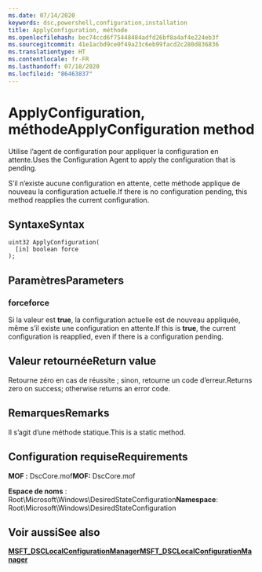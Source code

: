 ```yaml
---
ms.date: 07/14/2020
keywords: dsc,powershell,configuration,installation
title: ApplyConfiguration, méthode
ms.openlocfilehash: bec74ccd6f75448484adfd26bf8a4af4e224eb3f
ms.sourcegitcommit: 41e1acbd9ce0f49a23c6eb99facd2c280d836836
ms.translationtype: HT
ms.contentlocale: fr-FR
ms.lasthandoff: 07/18/2020
ms.locfileid: "86463837"
---
```

# <a name="applyconfiguration-method"></a><span data-ttu-id="452ff-103">ApplyConfiguration, méthode</span><span class="sxs-lookup"><span data-stu-id="452ff-103">ApplyConfiguration method</span></span>

<span data-ttu-id="452ff-104">Utilise l’agent de configuration pour appliquer la configuration en attente.</span><span class="sxs-lookup"><span data-stu-id="452ff-104">Uses the Configuration Agent to apply the configuration that is pending.</span></span>

<span data-ttu-id="452ff-105">S’il n’existe aucune configuration en attente, cette méthode applique de nouveau la configuration actuelle.</span><span class="sxs-lookup"><span data-stu-id="452ff-105">If there is no configuration pending, this method reapplies the current configuration.</span></span>

## <a name="syntax"></a><span data-ttu-id="452ff-106">Syntaxe</span><span class="sxs-lookup"><span data-stu-id="452ff-106">Syntax</span></span>

```mof
uint32 ApplyConfiguration(
  [in] boolean force
);
```

## <a name="parameters"></a><span data-ttu-id="452ff-107">Paramètres</span><span class="sxs-lookup"><span data-stu-id="452ff-107">Parameters</span></span>

### <a name="force"></a><span data-ttu-id="452ff-108">force</span><span class="sxs-lookup"><span data-stu-id="452ff-108">force</span></span>

<span data-ttu-id="452ff-109">Si la valeur est **true**, la configuration actuelle est de nouveau appliquée, même s’il existe une configuration en attente.</span><span class="sxs-lookup"><span data-stu-id="452ff-109">If this is **true**, the current configuration is reapplied, even if there is a configuration pending.</span></span>

## <a name="return-value"></a><span data-ttu-id="452ff-110">Valeur retournée</span><span class="sxs-lookup"><span data-stu-id="452ff-110">Return value</span></span>

<span data-ttu-id="452ff-111">Retourne zéro en cas de réussite ; sinon, retourne un code d’erreur.</span><span class="sxs-lookup"><span data-stu-id="452ff-111">Returns zero on success; otherwise returns an error code.</span></span>

## <a name="remarks"></a><span data-ttu-id="452ff-112">Remarques</span><span class="sxs-lookup"><span data-stu-id="452ff-112">Remarks</span></span>

<span data-ttu-id="452ff-113">Il s’agit d’une méthode statique.</span><span class="sxs-lookup"><span data-stu-id="452ff-113">This is a static method.</span></span>

## <a name="requirements"></a><span data-ttu-id="452ff-114">Configuration requise</span><span class="sxs-lookup"><span data-stu-id="452ff-114">Requirements</span></span>

<span data-ttu-id="452ff-115">**MOF :** DscCore.mof</span><span class="sxs-lookup"><span data-stu-id="452ff-115">**MOF:** DscCore.mof</span></span>

<span data-ttu-id="452ff-116">**Espace de noms** : Root\Microsoft\Windows\DesiredStateConfiguration</span><span class="sxs-lookup"><span data-stu-id="452ff-116">**Namespace**: Root\Microsoft\Windows\DesiredStateConfiguration</span></span>

## <a name="see-also"></a><span data-ttu-id="452ff-117">Voir aussi</span><span class="sxs-lookup"><span data-stu-id="452ff-117">See also</span></span>

[<span data-ttu-id="452ff-118">**MSFT_DSCLocalConfigurationManager**</span><span class="sxs-lookup"><span data-stu-id="452ff-118">**MSFT_DSCLocalConfigurationManager**</span></span>](msft-dsclocalconfigurationmanager.md)
